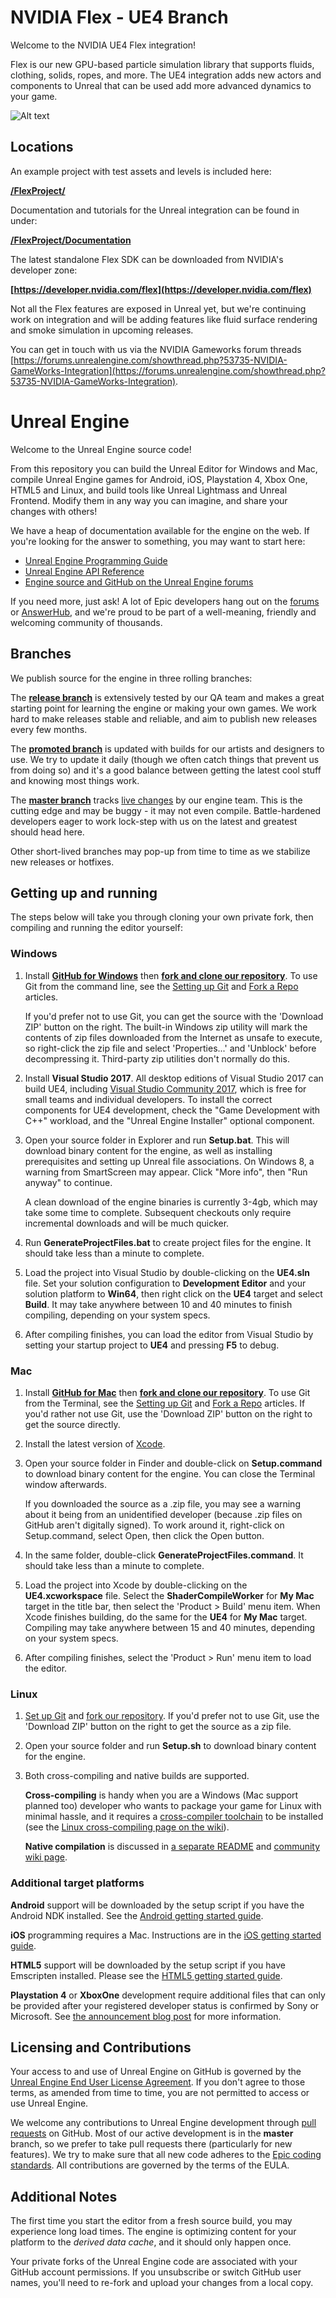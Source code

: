 NVIDIA Flex - UE4 Branch
==================================

Welcome to the NVIDIA UE4 Flex integration!

Flex is our new GPU-based particle simulation library that supports fluids, clothing, solids, ropes, and more. The UE4 integration adds new actors and components
to Unreal that can be used add more advanced dynamics to your game.

![Alt text](/FlexProject/Documentation/_images/FlexVisOn.jpg?raw=true "Fluids, soft and rigid bodies interacting.")

Locations
---------

An example project with test assets and levels is included here:

**[/FlexProject/](https://github.com/NvPhysX/UnrealEngine/tree/FleX/FlexProject)**

Documentation and tutorials for the Unreal integration can be found in under:

**[/FlexProject/Documentation](https://github.com/NvPhysX/UnrealEngine/tree/FleX/FlexProject/Documentation)**

The latest standalone Flex SDK can be downloaded from NVIDIA's developer zone:

**[https://developer.nvidia.com/flex](https://developer.nvidia.com/flex)**

Not all the Flex features are exposed in Unreal yet, but we're continuing work on integration and will be adding features like fluid surface rendering and smoke simulation in upcoming releases.

You can get in touch with us via the NVIDIA Gameworks forum threads [https://forums.unrealengine.com/showthread.php?53735-NVIDIA-GameWorks-Integration](https://forums.unrealengine.com/showthread.php?53735-NVIDIA-GameWorks-Integration).

Unreal Engine
=============

Welcome to the Unreal Engine source code! 

From this repository you can build the Unreal Editor for Windows and Mac, compile Unreal Engine games for Android, iOS, Playstation 4, Xbox One, HTML5 and Linux,
and build tools like Unreal Lightmass and Unreal Frontend. Modify them in any way you can imagine, and share your changes with others! 

We have a heap of documentation available for the engine on the web. If you're looking for the answer to something, you may want to start here: 

* [Unreal Engine Programming Guide](https://docs.unrealengine.com/latest/INT/Programming/index.html)
* [Unreal Engine API Reference](https://docs.unrealengine.com/latest/INT/API/index.html)
* [Engine source and GitHub on the Unreal Engine forums](https://forums.unrealengine.com/forumdisplay.php?1-Development-Discussion)

If you need more, just ask! A lot of Epic developers hang out on the [forums](https://forums.unrealengine.com/) or [AnswerHub](https://answers.unrealengine.com/), 
and we're proud to be part of a well-meaning, friendly and welcoming community of thousands. 


Branches
--------

We publish source for the engine in three rolling branches:

The **[release branch](https://github.com/EpicGames/UnrealEngine/tree/release)** is extensively tested by our QA team and makes a great starting point for learning the engine or
making your own games. We work hard to make releases stable and reliable, and aim to publish new releases every few months.

The **[promoted branch](https://github.com/EpicGames/UnrealEngine/tree/promoted)** is updated with builds for our artists and designers to use. We try to update it daily 
(though we often catch things that prevent us from doing so) and it's a good balance between getting the latest cool stuff and knowing most things work.

The **[master branch](https://github.com/EpicGames/UnrealEngine/tree/master)** tracks [live changes](https://github.com/EpicGames/UnrealEngine/commits/master) by our engine team. 
This is the cutting edge and may be buggy - it may not even compile. Battle-hardened developers eager to work lock-step with us on the latest and greatest should head here.

Other short-lived branches may pop-up from time to time as we stabilize new releases or hotfixes.


Getting up and running
----------------------

The steps below will take you through cloning your own private fork, then compiling and running the editor yourself:

### Windows

1. Install **[GitHub for Windows](https://windows.github.com/)** then **[fork and clone our repository](https://guides.github.com/activities/forking/)**. 
   To use Git from the command line, see the [Setting up Git](https://help.github.com/articles/set-up-git/) and [Fork a Repo](https://help.github.com/articles/fork-a-repo/) articles.

   If you'd prefer not to use Git, you can get the source with the 'Download ZIP' button on the right. The built-in Windows zip utility will mark the contents of zip files 
   downloaded from the Internet as unsafe to execute, so right-click the zip file and select 'Properties...' and 'Unblock' before decompressing it. Third-party zip utilities don't normally do this.

1. Install **Visual Studio 2017**. 
   All desktop editions of Visual Studio 2017 can build UE4, including [Visual Studio Community 2017](http://www.visualstudio.com/products/visual-studio-community-vs), which is free for small teams and individual developers.
   To install the correct components for UE4 development, check the "Game Development with C++" workload, and the "Unreal Engine Installer" optional component.
  
1. Open your source folder in Explorer and run **Setup.bat**. 
   This will download binary content for the engine, as well as installing prerequisites and setting up Unreal file associations. 
   On Windows 8, a warning from SmartScreen may appear.  Click "More info", then "Run anyway" to continue.
   
   A clean download of the engine binaries is currently 3-4gb, which may take some time to complete.
   Subsequent checkouts only require incremental downloads and will be much quicker.
 
1. Run **GenerateProjectFiles.bat** to create project files for the engine. It should take less than a minute to complete.  

1. Load the project into Visual Studio by double-clicking on the **UE4.sln** file. Set your solution configuration to **Development Editor** and your solution
   platform to **Win64**, then right click on the **UE4** target and select **Build**. It may take anywhere between 10 and 40 minutes to finish compiling, depending on your system specs.

1. After compiling finishes, you can load the editor from Visual Studio by setting your startup project to **UE4** and pressing **F5** to debug.




### Mac
   
1. Install **[GitHub for Mac](https://mac.github.com/)** then **[fork and clone our repository](https://guides.github.com/activities/forking/)**. 
   To use Git from the Terminal, see the [Setting up Git](https://help.github.com/articles/set-up-git/) and [Fork a Repo](https://help.github.com/articles/fork-a-repo/) articles.
   If you'd rather not use Git, use the 'Download ZIP' button on the right to get the source directly.

1. Install the latest version of [Xcode](https://itunes.apple.com/us/app/xcode/id497799835).

1. Open your source folder in Finder and double-click on **Setup.command** to download binary content for the engine. You can close the Terminal window afterwards.

   If you downloaded the source as a .zip file, you may see a warning about it being from an unidentified developer (because .zip files on GitHub aren't digitally signed).
   To work around it, right-click on Setup.command, select Open, then click the Open button.

1. In the same folder, double-click **GenerateProjectFiles.command**.  It should take less than a minute to complete.  

1. Load the project into Xcode by double-clicking on the **UE4.xcworkspace** file. Select the **ShaderCompileWorker** for **My Mac** target in the title bar,
   then select the 'Product > Build' menu item. When Xcode finishes building, do the same for the **UE4** for **My Mac** target. Compiling may take anywhere between 15 and 40 minutes, depending on your system specs.
   
1. After compiling finishes, select the 'Product > Run' menu item to load the editor.




### Linux

1. [Set up Git](https://help.github.com/articles/set-up-git/) and [fork our repository](https://help.github.com/articles/fork-a-repo/).
   If you'd prefer not to use Git, use the 'Download ZIP' button on the right to get the source as a zip file.

1. Open your source folder and run **Setup.sh** to download binary content for the engine.

1. Both cross-compiling and native builds are supported. 

   **Cross-compiling** is handy when you are a Windows (Mac support planned too) developer who wants to package your game for Linux with minimal hassle, and it requires a [cross-compiler toolchain](http://cdn.unrealengine.com/CrossToolchain_Linux/v11_clang-5.0.0-centos7.zip) to be installed (see the [Linux cross-compiling page on the wiki](https://docs.unrealengine.com/latest/INT/Platforms/Linux/GettingStarted/)).

   **Native compilation** is discussed in [a separate README](Engine/Build/BatchFiles/Linux/README.md) and [community wiki page](https://wiki.unrealengine.com/Building_On_Linux). 




### Additional target platforms

**Android** support will be downloaded by the setup script if you have the Android NDK installed. See the [Android getting started guide](https://docs.unrealengine.com/latest/INT/Platforms/Android/GettingStarted/).

**iOS** programming requires a Mac. Instructions are in the [iOS getting started guide](https://docs.unrealengine.com/latest/INT/Platforms/iOS/GettingStarted/index.html).

**HTML5** support will be downloaded by the setup script if you have Emscripten installed. Please see the [HTML5 getting started guide](https://docs.unrealengine.com/latest/INT/Platforms/HTML5/GettingStarted/index.html).

**Playstation 4** or **XboxOne** development require additional files that can only be provided after your registered developer status is confirmed by Sony or Microsoft. See [the announcement blog post](https://www.unrealengine.com/blog/playstation-4-and-xbox-one-now-supported) for more information.


Licensing and Contributions
---------------------------

Your access to and use of Unreal Engine on GitHub is governed by the [Unreal Engine End User License Agreement](https://www.unrealengine.com/eula). If you don't agree to those terms, as amended from time to time, you are not permitted to access or use Unreal Engine.

We welcome any contributions to Unreal Engine development through [pull requests](https://github.com/EpicGames/UnrealEngine/pulls/) on GitHub. Most of our active development is in the **master** branch, so we prefer to take pull requests there (particularly for new features). We try to make sure that all new code adheres to the [Epic coding standards](https://docs.unrealengine.com/latest/INT/Programming/Development/CodingStandard/).  All contributions are governed by the terms of the EULA.


Additional Notes
----------------

The first time you start the editor from a fresh source build, you may experience long load times. 
The engine is optimizing content for your platform to the _derived data cache_, and it should only happen once.

Your private forks of the Unreal Engine code are associated with your GitHub account permissions.
If you unsubscribe or switch GitHub user names, you'll need to re-fork and upload your changes from a local copy. 

